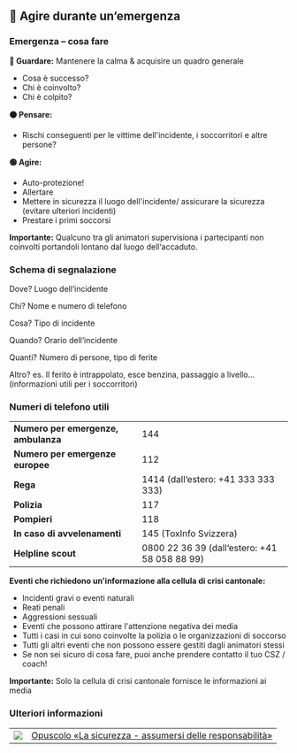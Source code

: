 🚦 Agire durante un‘emergenza
-----------------------------

### Emergenza – cosa fare

**🔴 Guardare:** Mantenere la calma & acquisire un quadro generale

* Cosa è successo?
* Chi è coinvolto?
* Chi è colpito?

**🟠 Pensare:** 

* Rischi conseguenti per le vittime dell'incidente, i soccorritori e altre persone?

**🟢 Agire:**

* Auto-protezione!
* Allertare
* Mettere in sicurezza il luogo dell'incidente/ assicurare la sicurezza (evitare ulteriori incidenti) 
* Prestare i primi soccorsi

**Importante:** Qualcuno tra gli animatori supervisiona i partecipanti non coinvolti portandoli lontano dal luogo dell‘accaduto.


### Schema di segnalazione
Dove? Luogo dell‘incidente

Chi? Nome e numero di telefono

Cosa? Tipo di incidente

Quando? Orario dell‘incidente

Quanti? Numero di persone, tipo di ferite

Altro? es. Il ferito è intrappolato, esce benzina, passaggio a livello... (informazioni utili per i soccorritori)

### Numeri di telefono utili

| | |
|---|---|
| **Numero per emergenze, ambulanza** | 144 |
| **Numero per emergenze europee** | 112 |
| **Rega** | 1414 (dall‘estero: +41 333 333 333)|
| **Polizia** | 117 |
| **Pompieri** | 118 |
| **In caso di avvelenamenti** | 145 (ToxInfo Svizzera) |
| **Helpline scout** | 0800 22 36 39 (dall‘estero: +41 58 058 88 99) |


**Eventi che richiedono un'informazione alla cellula di crisi cantonale:**

- Incidenti gravi o eventi naturali 
- Reati penali
- Aggressioni sessuali
- Eventi che possono attirare l'attenzione negativa dei media
- Tutti i casi in cui sono coinvolte la polizia o le organizzazioni di soccorso 
- Tutti gli altri eventi che non possono essere gestiti dagli animatori stessi 
- Se non sei sicuro di cosa fare, puoi anche prendere contatto il tuo CSZ / coach!

**Importante:** Solo la cellula di crisi cantonale fornisce le informazioni ai media 



### Ulteriori informazioni
| | |
|---|---|
| [![](images/piktos/8_Sicherheit.png)][1] | [Opuscolo «La sicurezza - assumersi delle responsabilità»][1] |

[1]: https://issuu.com/pbs-msds-mss/docs/rz_07_sicherheit_it_201607_issuu